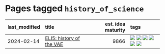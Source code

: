 # Pages tagged `history_of_science`

|last_modified|title|est. idea maturity|tags
|:---|:---|---:|:---|
|2024-02-14|[ELI5: history of the VAE](../ufldl_history.md)|9866|[![](https://img.shields.io/badge/tag-education-d548d8)](../tags/education.md) [![](https://img.shields.io/badge/tag-feature_learning-db71cb)](../tags/feature_learning.md) [![](https://img.shields.io/badge/tag-history-71e862)](../tags/history.md) [![](https://img.shields.io/badge/tag-history_of_science-ad342b)](../tags/history_of_science.md) [![](https://img.shields.io/badge/tag-publication-29349d)](../tags/publication.md) [![](https://img.shields.io/badge/tag-vae-a3a5e9)](../tags/vae.md)|